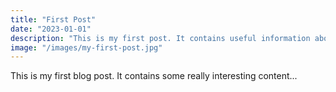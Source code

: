 ```yaml
---
title: "First Post"
date: "2023-01-01"
description: "This is my first post. It contains useful information about..."
image: "/images/my-first-post.jpg"
---
```


This is my first blog post. It contains some really interesting content...
